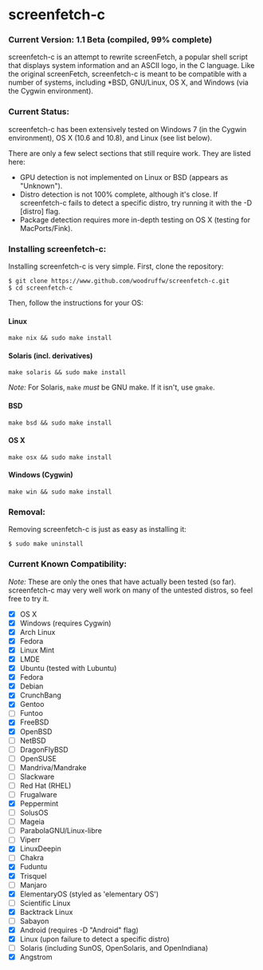 screenfetch-c
=============

### Current Version: 1.1 Beta (compiled, 99% complete)

screenfetch-c is an attempt to rewrite screenFetch, a popular shell 
script that displays system information and an ASCII logo, in the C 
language.
Like the original screenFetch, screenfetch-c is meant to be compatible with a number of systems, including *BSD, GNU/Linux, OS X, and Windows (via the Cygwin environment).

### Current Status:
screenfetch-c has been extensively tested on Windows 7 (in the Cygwin environment), OS X (10.6 and 10.8), and Linux (see list below).

There are only a few select sections that still require work. They are listed here:
- GPU detection is not implemented on Linux or BSD (appears as "Unknown").
- Distro detection is not 100% complete, although it's close. If screenfetch-c fails to detect a specific distro, try running it with the -D [distro] flag.
- Package detection requires more in-depth testing on OS X (testing for MacPorts/Fink).

### Installing screenfetch-c:

Installing screenfetch-c is very simple.
First, clone the repository:

```
$ git clone https://www.github.com/woodruffw/screenfetch-c.git
$ cd screenfetch-c
```
Then, follow the instructions for your OS:

#### Linux

```
make nix && sudo make install
```

#### Solaris (incl. derivatives)

```
make solaris && sudo make install
```

_Note:_ For Solaris, `make` *must* be GNU make. If it isn't, use `gmake`.

#### BSD

```
make bsd && sudo make install
```

#### OS X

```
make osx && sudo make install
```

#### Windows (Cygwin)

```
make win && sudo make install
```

### Removal:
Removing screenfetch-c is just as easy as installing it:

```
$ sudo make uninstall
```

### Current Known Compatibility:

_Note:_ These are only the ones that have actually been tested (so far). screenfetch-c may very well work on many of the untested distros, so feel free to try it.

- [x] OS X
- [x] Windows (requires Cygwin)
- [x] Arch Linux
- [x] Fedora
- [x] Linux Mint
- [x] LMDE
- [x] Ubuntu (tested with Lubuntu)
- [x] Fedora
- [x] Debian
- [x] CrunchBang
- [x] Gentoo
- [ ] Funtoo
- [x] FreeBSD
- [x] OpenBSD
- [ ] NetBSD
- [ ] DragonFlyBSD
- [ ] OpenSUSE
- [ ] Mandriva/Mandrake
- [ ] Slackware
- [ ] Red Hat (RHEL)
- [ ] Frugalware
- [x] Peppermint
- [ ] SolusOS
- [ ] Mageia
- [ ] ParabolaGNU/Linux-libre
- [ ] Viperr
- [x] LinuxDeepin
- [ ] Chakra
- [x] Fuduntu
- [x] Trisquel
- [ ] Manjaro
- [x] ElementaryOS (styled as 'elementary OS')
- [ ] Scientific Linux
- [x] Backtrack Linux
- [ ] Sabayon
- [x] Android (requires -D "Android" flag)
- [x] Linux (upon failure to detect a specific distro)
- [ ] Solaris (including SunOS, OpenSolaris, and OpenIndiana)
- [x] Angstrom
